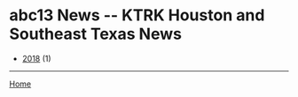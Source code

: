 # abc13 News -- KTRK  Houston and Southeast Texas News

  * [2018](./abc13-news-ktrk-houston-and-southeast-texas-news-2018.md) (1)

----

[Home](../index.md)
